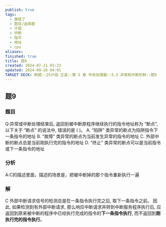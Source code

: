 ```yaml
---
publish: true
tags:
  - 做错了
  - 题目/选择题
  - 计组
  - 中断
  - 指令
  - 地址
  - cpu
aliases: 
finished: true
title: 题9
created: 2024-07-21 03:23
updated: 2024-09-26 04:01
TARGET DECK: 刷题::25计组-王道::第 5 章 中央处理器::5.5 异常和中断机制::题9
---
```

## 题9
### 题目
Q:异常或中断处理结束后, 返回到被中断原程序继续执行的指令地址称为 “断点”, 以下关于 “断点” 的说法中, 错误的是 ( )。
A. “陷阱” 类异常的断点为陷阱指令下一条指令的地址
B. “故障” 类异常的断点为当前发生异常的指令的地址
C. 外部中断的断点总是当前刚执行完的指令的地址
D. “终止” 类异常的断点可以是当前指令或下一条指令的地址
### 分析
A:C的描述里面，描述的场景是，把被中断掉的那个指令重新执行一遍
### 解
C
外部中断请求信号的检测总是在一条指令执行完之后, 取下一条指令之前。
因此, 如果检测到有外部中断请求, 那么响应中断请求并转到中断服务程序执行后, 应返回到原来被中断的程序中已经执行完成的指令的**下一条指令执行**, 而不返回到**刚执行完的指令执行**。
<!--ID: 1727368451443-->


